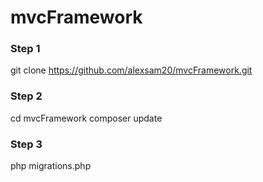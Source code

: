 # mvcFramework
### Step 1
git clone https://github.com/alexsam20/mvcFramework.git
### Step 2
cd mvcFramework
composer update
### Step 3
php migrations.php
